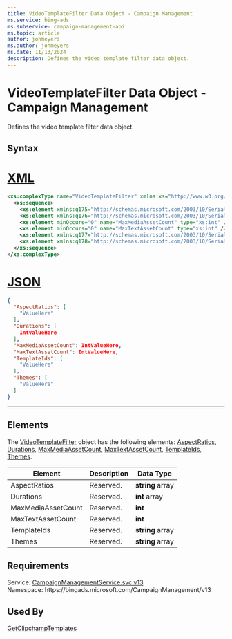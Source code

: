 ```yaml
---
title: VideoTemplateFilter Data Object - Campaign Management
ms.service: bing-ads
ms.subservice: campaign-management-api
ms.topic: article
author: jonmeyers
ms.author: jonmeyers
ms.date: 11/13/2024
description: Defines the video template filter data object.
---
```

# VideoTemplateFilter Data Object - Campaign Management
Defines the video template filter data object.

## Syntax

# [XML](#tab/xml)

```xml
<xs:complexType name="VideoTemplateFilter" xmlns:xs="http://www.w3.org/2001/XMLSchema">
  <xs:sequence>
    <xs:element xmlns:q175="http://schemas.microsoft.com/2003/10/Serialization/Arrays" minOccurs="0" name="AspectRatios" nillable="true" type="q175:ArrayOfstring" />
    <xs:element xmlns:q176="http://schemas.microsoft.com/2003/10/Serialization/Arrays" minOccurs="0" name="Durations" nillable="true" type="q176:ArrayOfint" />
    <xs:element minOccurs="0" name="MaxMediaAssetCount" type="xs:int" />
    <xs:element minOccurs="0" name="MaxTextAssetCount" type="xs:int" />
    <xs:element xmlns:q177="http://schemas.microsoft.com/2003/10/Serialization/Arrays" minOccurs="0" name="TemplateIds" nillable="true" type="q177:ArrayOfstring" />
    <xs:element xmlns:q178="http://schemas.microsoft.com/2003/10/Serialization/Arrays" minOccurs="0" name="Themes" nillable="true" type="q178:ArrayOfstring" />
  </xs:sequence>
</xs:complexType>
```

# [JSON](#tab/json)

```json
{
  "AspectRatios": [
    "ValueHere"
  ],
  "Durations": [
    IntValueHere
  ],
  "MaxMediaAssetCount": IntValueHere,
  "MaxTextAssetCount": IntValueHere,
  "TemplateIds": [
    "ValueHere"
  ],
  "Themes": [
    "ValueHere"
  ]
}
```

-----

## <a name="elements"></a>Elements

The [VideoTemplateFilter](videotemplatefilter.md) object has the following elements: [AspectRatios](#aspectratios), [Durations](#durations), [MaxMediaAssetCount](#maxmediaassetcount), [MaxTextAssetCount](#maxtextassetcount), [TemplateIds](#templateids), [Themes](#themes).

|Element|Description|Data Type|
|-----------|---------------|-------------|
|<a name="aspectratios"></a>AspectRatios|Reserved.|**string** array|
|<a name="durations"></a>Durations|Reserved.|**int** array|
|<a name="maxmediaassetcount"></a>MaxMediaAssetCount|Reserved.|**int**|
|<a name="maxtextassetcount"></a>MaxTextAssetCount|Reserved.|**int**|
|<a name="templateids"></a>TemplateIds|Reserved.|**string** array|
|<a name="themes"></a>Themes|Reserved.|**string** array|

## Requirements
Service: [CampaignManagementService.svc v13](https://campaign.api.bingads.microsoft.com/Api/Advertiser/CampaignManagement/v13/CampaignManagementService.svc)  
Namespace: https\://bingads.microsoft.com/CampaignManagement/v13  

## Used By
[GetClipchampTemplates](getclipchamptemplates.md)  
